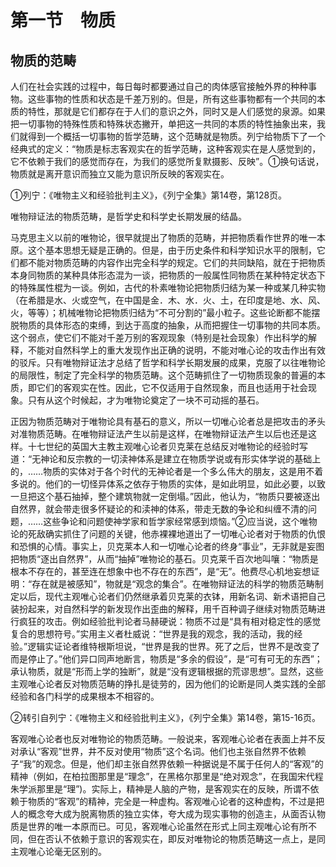 # 第一节　物质

## 物质的范畴

人们在社会实践的过程中，每日每时都要通过自己的肉体感官接触外界的种种事物。这些事物的性质和状态是千差万别的。但是，所有这些事物都有一个共同的本质的特性，那就是它们都存在于人们的意识之外，同时又是人们感觉的泉源。如果把一切事物的特殊性质和特殊状态撇开，单把这一共同的本质的特性抽象出来，我们就得到一个概括一切事物的哲学范畴，这个范畴就是物质。列宁给物质下了一个经典式的定义：“物质是标志客观实在的哲学范畴，这种客观实在是人感觉到的，它不依赖于我们的感觉而存在，为我们的感觉所复默摄影、反映”。①换句话说，物质就是离开意识而独立又能为意识所反映的客观实在。

①列宁：《唯物主义和经验批判主义》，《列宁全集》第14卷，第128页。

唯物辩证法的物质范畴，是哲学史和科学史长期发展的结晶。

马克思主义以前的唯物论，很早就提出了物质的范畴，并把物质看作世界的唯一本原。这个基本思想无疑是正确的。但是，由于历史条件和科学知识水平的限制，它们都不能对物质范畴的内容作出完全科学的规定。它们的共同缺陷，就在于把物质本身同物质的某种具体形态混为一谈，把物质的一般属性同物质在某种特定状态下的特殊属性棍为一谈。例如，古代的朴素唯物论把物质归结为某一种或某几种实物（在希腊是水、火或空气，在中国是金．木、水．火、土，在印度是地、水、风、火，等等）；机械唯物论把物质归结为“不可分割的”最小粒子。这些论断都不能摆脱物质的具体形态的束缚，到达于高度的抽象，从而把握住一切事物的共同本质。这个弱点，使它们不能对千差万别的客观现象（特别是社会现象）作出科学的解释，不能对自然科学上的重大发现作出正确的说明，不能对唯心论的攻击作出有效的驳斥。只有唯物辩证法才总结了哲学和科学长期发展的成果，克服了以往唯物论的局限性，制定了完全科学的物质范畴。这个范畴抓住了一切物质现象的普遍的本质，即它们的客观实在性。因此，它不仅适用于自然现象，而且也适用于社会现象。只有从这个时候起，才为唯物论奠定了一块不可动摇的基石。

正因为物质范畴对于唯物论具有基石的意义，所以一切唯心论者总是把攻击的矛头对准物质范畴。在唯物辩证法产生以前是这样，在唯物辩证法产生以后也还是这样。十七世纪的英国大主教主观唯心论者贝克莱在总结反对唯物论的经验时写道：“无神论和反宗教的一切渎神体系是建立在物质学说或有形实体学说的基础上的，……物质的实体对于各个时代的无神论者是一个多么伟大的朋友，这是用不着多说的。他们的一切怪异体系之依存于物质的实体，是如此明显，如此必要，以致一旦把这个基石抽掉，整个建筑物就一定倒塌。”因此，他认为，“物质只要被逐出自然界，就会带走很多怀疑论的和渎神的体系，带走无数的争论和纠缠不清的问题，……这些争论和问题使神学家和哲学家经常感到烦恼。”②应当说，这个唯物论的死敌确实抓住了问题的关键，他赤裸裸地道出了一切唯心论者对于物质的仇恨和恐惧的心情。事实上，贝克莱本人和一切唯心论者的终身“事业”，无非就是妄图把物质“逐出自然界”，从而“抽掉”唯物论的基石。贝克莱千百次地叫嚷：“物质是根本不存在的，甚至连在想象中也不存在的东西”，是“无”。他费尽心机地妄想证明：“存在就是被感知”，物就是“观念的集合”。在唯物辩证法的科学的物质范畴制定以后，现代主观唯心论者们仍然继承着贝克莱的衣钵，用新名词、新术语把自己装扮起来，对自然科学的新发现作出歪曲的解释，用千百种调子继续对物质范畴进行疯狂的攻击。例如经验批判论者马赫硬说：物质不过是“具有相对稳定性的感觉复合的思想符号。”实用主义者杜威说：“世界是我的观念，我的活动，我的经验。”逻辑实证论者维特根斯坦说，“世界是我的世界。死了之后，世界不是改变了而是停止了。”他们异口同声地断言，物质是“多余的假设”，是“可有可无的东西”；承认物质，就是“形而上学的独断”，就是“没有逻辑根据的荒谬思想”。显然，这些主观唯心论者反对物质范畴的挣扎是徒劳的，因为他们的论断是同人类实践的全部经验和各门科学的成果根本不相容的。

②转引自列宁：《唯物主义和经验批判主义》，《列宁全集》第14卷，第15-16页。

客观唯心论者也反对唯物论的物质范畴。一般说来，客观唯心论者在表面上并不反对承认“客观”世界，井不反对使用“物质”这个名词。他们也主张自然界不依赖子“我”的观念。但是，他们却主张自然界依赖一种据说是不属于任何人的“客观”的精神（例如，在柏拉图那里是“理念”，在黑格尔那里是“绝对观念”，在我国宋代程朱学派那里是“理”)。实际上，精神是人脑的产物，是客观实在的反映，所谓不依赖于物质的“客观”的精神，完全是一种虚构。客观唯心论者的这种虚构，不过是把人的概念夸大成为脱离物质的独立实体，夸大成为现实事物的创造主，从面否认物质是世界的唯一本原而已。可见，客观唯心论虽然在形式上同主观唯心论有所不同，但在否认不依赖于意识的客观实在，即反对唯物论的物质范畴这一点上，是同主观唯心论毫无区别的。
